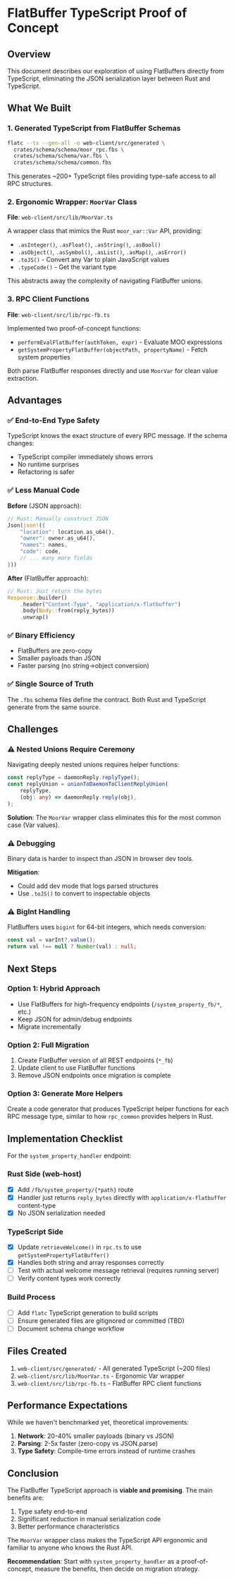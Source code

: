 # FlatBuffer TypeScript Proof of Concept

## Overview

This document describes our exploration of using FlatBuffers directly from TypeScript, eliminating
the JSON serialization layer between Rust and TypeScript.

## What We Built

### 1. Generated TypeScript from FlatBuffer Schemas

```bash
flatc --ts --gen-all -o web-client/src/generated \
  crates/schema/schema/moor_rpc.fbs \
  crates/schema/schema/var.fbs \
  crates/schema/schema/common.fbs
```

This generates ~200+ TypeScript files providing type-safe access to all RPC structures.

### 2. Ergonomic Wrapper: `MoorVar` Class

**File**: `web-client/src/lib/MoorVar.ts`

A wrapper class that mimics the Rust `moor_var::Var` API, providing:

- `.asInteger()`, `.asFloat()`, `.asString()`, `.asBool()`
- `.asObject()`, `.asSymbol()`, `.asList()`, `.asMap()`, `.asError()`
- `.toJS()` - Convert any Var to plain JavaScript values
- `.typeCode()` - Get the variant type

This abstracts away the complexity of navigating FlatBuffer unions.

### 3. RPC Client Functions

**File**: `web-client/src/lib/rpc-fb.ts`

Implemented two proof-of-concept functions:

- `performEvalFlatBuffer(authToken, expr)` - Evaluate MOO expressions
- `getSystemPropertyFlatBuffer(objectPath, propertyName)` - Fetch system properties

Both parse FlatBuffer responses directly and use `MoorVar` for clean value extraction.

## Advantages

### ✅ End-to-End Type Safety

TypeScript knows the exact structure of every RPC message. If the schema changes:

- TypeScript compiler immediately shows errors
- No runtime surprises
- Refactoring is safer

### ✅ Less Manual Code

**Before** (JSON approach):

```rust
// Rust: Manually construct JSON
Json(json!({
    "location": location.as_u64(),
    "owner": owner.as_u64(),
    "names": names,
    "code": code,
    // ... many more fields
}))
```

**After** (FlatBuffer approach):

```rust
// Rust: Just return the bytes
Response::builder()
    .header("Content-Type", "application/x-flatbuffer")
    .body(Body::from(reply_bytes))
    .unwrap()
```

### ✅ Binary Efficiency

- FlatBuffers are zero-copy
- Smaller payloads than JSON
- Faster parsing (no string→object conversion)

### ✅ Single Source of Truth

The `.fbs` schema files define the contract. Both Rust and TypeScript generate from the same source.

## Challenges

### ⚠️ Nested Unions Require Ceremony

Navigating deeply nested unions requires helper functions:

```typescript
const replyType = daemonReply.replyType();
const replyUnion = unionToDaemonToClientReplyUnion(
    replyType,
    (obj: any) => daemonReply.reply(obj),
);
```

**Solution**: The `MoorVar` wrapper class eliminates this for the most common case (Var values).

### ⚠️ Debugging

Binary data is harder to inspect than JSON in browser dev tools.

**Mitigation**:

- Could add dev mode that logs parsed structures
- Use `.toJS()` to convert to inspectable objects

### ⚠️ BigInt Handling

FlatBuffers uses `bigint` for 64-bit integers, which needs conversion:

```typescript
const val = varInt?.value();
return val !== null ? Number(val) : null;
```

## Next Steps

### Option 1: Hybrid Approach

- Use FlatBuffers for high-frequency endpoints (`/system_property_fb/*`, etc.)
- Keep JSON for admin/debug endpoints
- Migrate incrementally

### Option 2: Full Migration

1. Create FlatBuffer version of all REST endpoints (`*_fb`)
2. Update client to use FlatBuffer functions
3. Remove JSON endpoints once migration is complete

### Option 3: Generate More Helpers

Create a code generator that produces TypeScript helper functions for each RPC message type, similar
to how `rpc_common` provides helpers in Rust.

## Implementation Checklist

For the `system_property_handler` endpoint:

### Rust Side (web-host)

- [x] Add `/fb/system_property/{*path}` route
- [x] Handler just returns `reply_bytes` directly with `application/x-flatbuffer` content-type
- [x] No JSON serialization needed

### TypeScript Side

- [x] Update `retrieveWelcome()` in `rpc.ts` to use `getSystemPropertyFlatBuffer()`
- [x] Handles both string and array responses correctly
- [ ] Test with actual welcome message retrieval (requires running server)
- [ ] Verify content types work correctly

### Build Process

- [ ] Add `flatc` TypeScript generation to build scripts
- [ ] Ensure generated files are gitignored or committed (TBD)
- [ ] Document schema change workflow

## Files Created

1. `web-client/src/generated/` - All generated TypeScript (~200 files)
2. `web-client/src/lib/MoorVar.ts` - Ergonomic Var wrapper
3. `web-client/src/lib/rpc-fb.ts` - FlatBuffer RPC client functions

## Performance Expectations

While we haven't benchmarked yet, theoretical improvements:

1. **Network**: 20-40% smaller payloads (binary vs JSON)
2. **Parsing**: 2-5x faster (zero-copy vs JSON.parse)
3. **Type Safety**: Compile-time errors instead of runtime crashes

## Conclusion

The FlatBuffer TypeScript approach is **viable and promising**. The main benefits are:

1. Type safety end-to-end
2. Significant reduction in manual serialization code
3. Better performance characteristics

The `MoorVar` wrapper class makes the TypeScript API ergonomic and familiar to anyone who knows the
Rust API.

**Recommendation**: Start with `system_property_handler` as a proof-of-concept, measure the
benefits, then decide on migration strategy.
